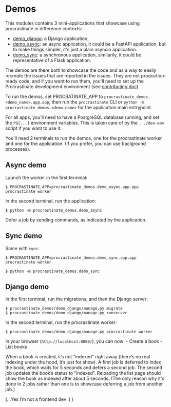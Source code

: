 # Demos

This modules contains 3 mini-applications that showcase using
procrastinate in difference contexts:

- [demo_django]: a Django application,
- [demo_async]: an async application, it could be a
  FastAPI application, but to make things simpler, it's just a plain
  asyncio application.
- [demo_sync]: a synchronous application, similarily, it
  could be representative of a Flask application.

The demos are there both to showcase the code and as a way to easily
recreate the issues that are reported in the issues. They are not
production-ready code, and if you want to run them, you'll need to set
up the Procrastinate development environment (see
[contributing doc](contributing))

To run the demos, set PROCRATINATE_APP to
`procrastinate_demos.<demo_name>.app.app`, then run the
`procrastinate` CLI or `python -m procrastinate_demos.<demo_name>`
for the application main entrypoint.

For all apps, you'll need to have a PostgreSQL database running, and set
the `PG[...]` environment variables. This is taken care of by the
`. ./dev-env` script if you want to use it.

You'll need 2 terminals to run the demos, one for the procrastinate
worker and one for the application. (If you prefer, you can use
baclground processes).

## Async demo

Launch the worker in the first terminal:

```console
$ PROCRASTINATE_APP=procrastinate_demos.demo_async.app.app procrastinate worker
```

In the second terminal, run the application:

```console
$ python -m procrastinate_demos.demo_async
```

Defer a job by sending commands, as indicated by the application.

## Sync demo

Same with `sync`:

```console
$ PROCRASTINATE_APP=procrastinate_demos.demo_sync.app.app procrastinate worker
```

```console
$ python -m procrastinate_demos.demo_sync
```

## Django demo

In the first terminal, run the migrations, and then the Django server:

```console
$ procrastinate_demos/demo_django/manage.py migrate
$ procrastinate_demos/demo_django/manage.py runserver
```

In the second terminal, run the procrastinate worker:

```console
$ procrastinate_demos/demo_django/manage.py procrastinate worker
```

In your browser (`http://localhost:8000/`), you can now: - Create a
book - List books

When a book is created, it’s not “indexed” right away (there’s no real
indexing under the hood, it’s just for show). A first job is deferred to
index the book, which waits for 5 seconds and defers a second job. The
second job updates the book’s status to “indexed”. Reloading the list
page should show the book as indexed after about 5 seconds.
(The only reason why it's done in 2 jobs rather than one is to showcase
deferring a job from another job.)

(…Yes I’m not a frontend dev :) )

[demo_async]: https://github.com/procrastinate-org/procrastinate/tree/main/procrastinate_demos/demo_async/
[demo_django]: https://github.com/procrastinate-org/procrastinate/tree/main/procrastinate_demos/demo_django/
[demo_sync]: https://github.com/procrastinate-org/procrastinate/tree/main/procrastinate_demos/demo_sync/
